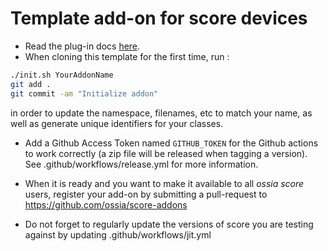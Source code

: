 # Template add-on for score devices

- Read the plug-in docs [here](https://ossia.io/score-docs/development).
- When cloning this template for the first time, run :

```bash
./init.sh YourAddonName
git add .
git commit -am "Initialize addon"
```

in order to update the namespace, filenames, etc to match your name, as well as generate unique identifiers for your classes.

- Add a Github Access Token named `GITHUB_TOKEN` for the Github actions to work correctly (a zip file will be released when tagging a version). See .github/workflows/release.yml for more information.

- When it is ready and you want to make it available to all _ossia score_ users, register your add-on by submitting a pull-request to https://github.com/ossia/score-addons

- Do not forget to regularly update the versions of score you are testing against by updating .github/workflows/jit.yml
